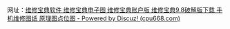 网址：[维修宝典软件 维修宝典电子图 维修宝典账户版 维修宝典9.8破解版下载 手机维修图纸 原理图点位图 - Powered by Discuz! (cpu668.com)](http://www.cpu668.com/)